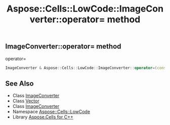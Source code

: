 ﻿---
title: Aspose::Cells::LowCode::ImageConverter::operator= method
linktitle: operator=
second_title: Aspose.Cells for C++ API Reference
description: 'Aspose::Cells::LowCode::ImageConverter::operator= method. operator= in C++.'
type: docs
weight: 300
url: /cpp/aspose.cells.lowcode/imageconverter/operator_asm/
---
## ImageConverter::operator= method


operator=

```cpp
ImageConverter & Aspose::Cells::LowCode::ImageConverter::operator=(const ImageConverter &src)
```

## See Also

* Class [ImageConverter](../)
* Class [Vector](../../../aspose.cells/vector/)
* Class [ImageConverter](../)
* Namespace [Aspose::Cells::LowCode](../../)
* Library [Aspose.Cells for C++](../../../)
